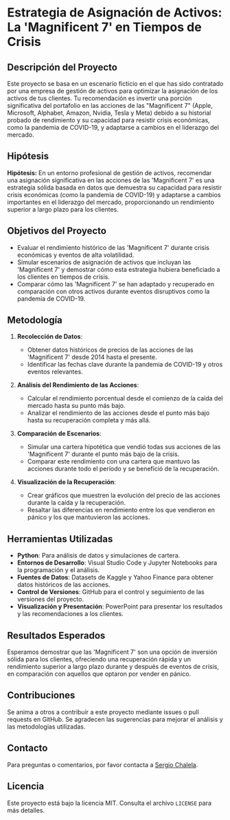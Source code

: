 # Estrategia de Asignación de Activos: La 'Magnificent 7' en Tiempos de Crisis

## Descripción del Proyecto

Este proyecto se basa en un escenario ficticio en el que has sido contratado por una empresa de gestión de activos para optimizar la asignación de los activos de tus clientes. Tu recomendación es invertir una porción significativa del portafolio en las acciones de las "Magnificent 7" (Apple, Microsoft, Alphabet, Amazon, Nvidia, Tesla y Meta) debido a su historial probado de rendimiento y su capacidad para resistir crisis económicas, como la pandemia de COVID-19, y adaptarse a cambios en el liderazgo del mercado.

## Hipótesis

**Hipótesis:** En un entorno profesional de gestión de activos, recomendar una asignación significativa en las acciones de las 'Magnificent 7' es una estrategia sólida basada en datos que demuestra su capacidad para resistir crisis económicas (como la pandemia de COVID-19) y adaptarse a cambios importantes en el liderazgo del mercado, proporcionando un rendimiento superior a largo plazo para los clientes.

## Objetivos del Proyecto

- Evaluar el rendimiento histórico de las 'Magnificent 7' durante crisis económicas y eventos de alta volatilidad.
- Simular escenarios de asignación de activos que incluyan las 'Magnificent 7' y demostrar cómo esta estrategia hubiera beneficiado a los clientes en tiempos de crisis.
- Comparar cómo las 'Magnificent 7' se han adaptado y recuperado en comparación con otros activos durante eventos disruptivos como la pandemia de COVID-19.

## Metodología

1. **Recolección de Datos**:
   - Obtener datos históricos de precios de las acciones de las 'Magnificent 7' desde 2014 hasta el presente.
   - Identificar las fechas clave durante la pandemia de COVID-19 y otros eventos relevantes.

2. **Análisis del Rendimiento de las Acciones**:
   - Calcular el rendimiento porcentual desde el comienzo de la caída del mercado hasta su punto más bajo.
   - Analizar el rendimiento de las acciones desde el punto más bajo hasta su recuperación completa y más allá.

3. **Comparación de Escenarios**:
   - Simular una cartera hipotética que vendió todas sus acciones de las 'Magnificent 7' durante el punto más bajo de la crisis.
   - Comparar este rendimiento con una cartera que mantuvo las acciones durante todo el período y se benefició de la recuperación.

4. **Visualización de la Recuperación**:
   - Crear gráficos que muestren la evolución del precio de las acciones durante la caída y la recuperación.
   - Resaltar las diferencias en rendimiento entre los que vendieron en pánico y los que mantuvieron las acciones.

## Herramientas Utilizadas

- **Python**: Para análisis de datos y simulaciones de cartera.
- **Entornos de Desarrollo**: Visual Studio Code y Jupyter Notebooks para la programación y el análisis.
- **Fuentes de Datos**: Datasets de Kaggle y Yahoo Finance para obtener datos históricos de las acciones.
- **Control de Versiones**: GitHub para el control y seguimiento de las versiones del proyecto.
- **Visualización y Presentación**: PowerPoint para presentar los resultados y las recomendaciones a los clientes.

## Resultados Esperados

Esperamos demostrar que las 'Magnificent 7' son una opción de inversión sólida para los clientes, ofreciendo una recuperación rápida y un rendimiento superior a largo plazo durante y después de eventos de crisis, en comparación con aquellos que optaron por vender en pánico.

## Contribuciones

Se anima a otros a contribuir a este proyecto mediante issues o pull requests en GitHub. Se agradecen las sugerencias para mejorar el análisis y las metodologías utilizadas.

## Contacto

Para preguntas o comentarios, por favor contacta a [Sergio Chalela](mailto:tuemail@ejemplo.com).

## Licencia

Este proyecto está bajo la licencia MIT. Consulta el archivo `LICENSE` para más detalles.


